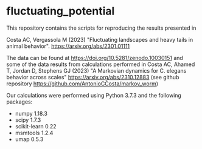 # fluctuating_potential

This repository contains the scripts for reproducing the results presented in

Costa AC, Vergassola M (2023) "Fluctuating landscapes and heavy tails in animal behavior". https://arxiv.org/abs/2301.01111

The data can be found at https://doi.org/10.5281/zenodo.10030151 and some of the data results from calculations performed in Costa AC, Ahamed T, Jordan D, Stephens GJ (2023) "A Markovian dynamics for C. elegans behavior across scales" https://arxiv.org/abs/2310.12883 (see github repository https://github.com/AntonioCCosta/markov_worm)

Our calculations were performed using Python 3.7.3 and the following packages:

- numpy 1.18.3
- scipy 1.7.3
- scikit-learn 0.22
- msmtools 1.2.4
- umap 0.5.3
